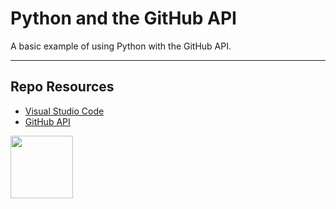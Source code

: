 # Python and the GitHub API

A basic example of using Python with the GitHub API. 

***

## Repo Resources

* [Visual Studio Code](https://code.visualstudio.com/) 
* [GitHub API](https://docs.github.com/en/rest)

<a href="https://codeadam.ca">
<img src="https://codeadam.ca/images/code-block.png" width="100">
</a>
